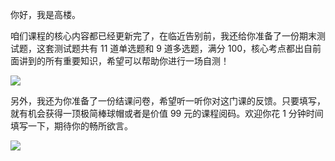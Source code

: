 你好，我是高楼。

咱们课程的核心内容都已经更新完了，在临近告别前，我还给你准备了一份期末测试题，这套测试题共有 11 道单选题和 9 道多选题，满分 100，核心考点都出自前面讲到的所有重要知识，希望可以帮助你进行一场自测！

[![](https://static001.geekbang.org/resource/image/28/a4/28d1be62669b4f3cc01c36466bf811a4.png?wh=1142*201)](http://time.geekbang.org/quiz/intro?act_id=513&exam_id=1781)

另外，我还为你准备了一份结课问卷，希望听一听你对这门课的反馈。只要填写，就有机会获得一顶极简棒球帽或者是价值 99 元的课程阅码。欢迎你花 1 分钟时间填写一下，期待你的畅所欲言。

[![](https://static001.geekbang.org/resource/image/e3/7e/e36899542e9626ac4a795e9f9704ea7e.jpg?wh=1142*801)](https://jinshuju.net/f/jKzijs)